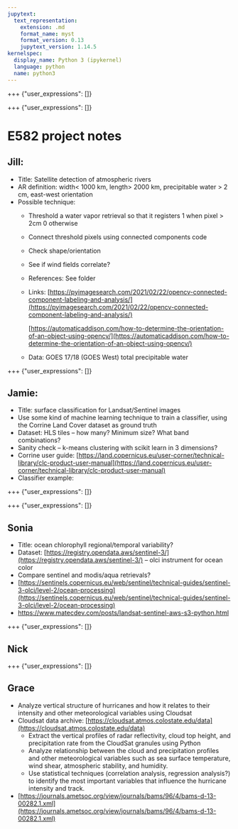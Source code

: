 ```yaml
---
jupytext:
  text_representation:
    extension: .md
    format_name: myst
    format_version: 0.13
    jupytext_version: 1.14.5
kernelspec:
  display_name: Python 3 (ipykernel)
  language: python
  name: python3
---
```


+++ {"user_expressions": []}



+++ {"user_expressions": []}

# E582 project notes


## Jill:



* Title: Satellite detection of atmospheric rivers
* AR definition:  width&lt; 1000 km, length> 2000 km, precipitable water > 2 cm, east-west orientation
* Possible technique:
    * Threshold a water vapor retrieval so that it registers 1 when pixel > 2cm 0 otherwise
    * Connect threshold pixels using connected components code
    * Check shape/orientation
    * See if wind fields correlate?
    * References:  See folder
    * Links: [https://pyimagesearch.com/2021/02/22/opencv-connected-component-labeling-and-analysis/](https://pyimagesearch.com/2021/02/22/opencv-connected-component-labeling-and-analysis/)

        [https://automaticaddison.com/how-to-determine-the-orientation-of-an-object-using-opencv/](https://automaticaddison.com/how-to-determine-the-orientation-of-an-object-using-opencv/)
        
    * Data: GOES 17/18 (GOES West) total precipitable water

+++ {"user_expressions": []}

## Jamie:



* Title: surface classification for Landsat/Sentinel images
* Use some kind of machine learning technique to train a classifier, using the Corrine Land Cover dataset as ground truth
* Dataset:  HLS tiles – how many?  Minimum size?  What band combinations?
* Sanity check – k-means clustering with scikit learn in 3 dimensions?
* Corrine user guide: [https://land.copernicus.eu/user-corner/technical-library/clc-product-user-manual](https://land.copernicus.eu/user-corner/technical-library/clc-product-user-manual)  
* Classifier example: 

+++ {"user_expressions": []}



+++ {"user_expressions": []}

## Sonia



* Title: ocean chlorophyll regional/temporal variability?
* Dataset: [https://registry.opendata.aws/sentinel-3/](https://registry.opendata.aws/sentinel-3/) – olci instrument for ocean color
* Compare sentinel and modis/aqua retrievals?
* [https://sentinels.copernicus.eu/web/sentinel/technical-guides/sentinel-3-olci/level-2/ocean-processing](https://sentinels.copernicus.eu/web/sentinel/technical-guides/sentinel-3-olci/level-2/ocean-processing)
* https://www.matecdev.com/posts/landsat-sentinel-aws-s3-python.html

+++ {"user_expressions": []}

## Nick

+++ {"user_expressions": []}

## Grace



* Analyze vertical structure of hurricanes and how it relates to their intensity and other meteorological variables using Cloudsat
* Cloudsat data archive: [https://cloudsat.atmos.colostate.edu/data](https://cloudsat.atmos.colostate.edu/data)
    * Extract the vertical profiles of radar reflectivity, cloud top height, and precipitation rate from the CloudSat granules using Python
    * Analyze relationship between the cloud and precipitation profiles and other meteorological variables such as sea surface temperature, wind shear, atmospheric stability, and humidity.
    * Use statistical techniques (correlation analysis, regression analysis?) to identify the most important variables that influence the hurricane intensity and track.
* [https://journals.ametsoc.org/view/journals/bams/96/4/bams-d-13-00282.1.xml](https://journals.ametsoc.org/view/journals/bams/96/4/bams-d-13-00282.1.xml)
